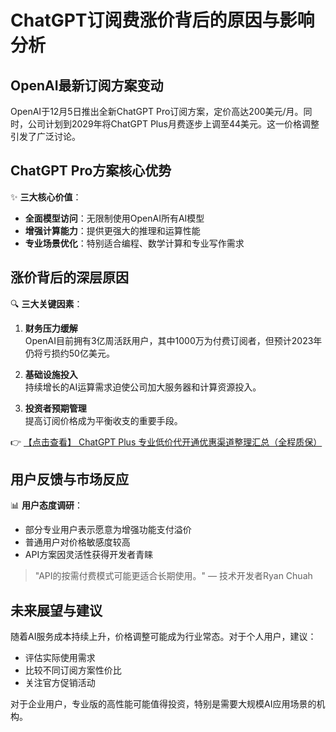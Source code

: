 # ChatGPT订阅费涨价背后的原因与影响分析

## OpenAI最新订阅方案变动

OpenAI于12月5日推出全新ChatGPT Pro订阅方案，定价高达200美元/月。同时，公司计划到2029年将ChatGPT Plus月费逐步上调至44美元。这一价格调整引发了广泛讨论。

## ChatGPT Pro方案核心优势

✨ **三大核心价值**：
- **全面模型访问**：无限制使用OpenAI所有AI模型
- **增强计算能力**：提供更强大的推理和运算性能
- **专业场景优化**：特别适合编程、数学计算和专业写作需求

## 涨价背后的深层原因

🔍 **三大关键因素**：

1. **财务压力缓解**  
   OpenAI目前拥有3亿周活跃用户，其中1000万为付费订阅者，但预计2023年仍将亏损约50亿美元。

2. **基础设施投入**  
   持续增长的AI运算需求迫使公司加大服务器和计算资源投入。

3. **投资者预期管理**  
   提高订阅价格成为平衡收支的重要手段。

👉 [【点击查看】 ChatGPT Plus 专业低价代开通优惠渠道整理汇总（全程质保）](https://bit.ly/DaiKai)

## 用户反馈与市场反应

📊 **用户态度调研**：
- 部分专业用户表示愿意为增强功能支付溢价
- 普通用户对价格敏感度较高
- API方案因灵活性获得开发者青睐

> "API的按需付费模式可能更适合长期使用。" — 技术开发者Ryan Chuah

## 未来展望与建议

随着AI服务成本持续上升，价格调整可能成为行业常态。对于个人用户，建议：
- 评估实际使用需求
- 比较不同订阅方案性价比
- 关注官方促销活动

对于企业用户，专业版的高性能可能值得投资，特别是需要大规模AI应用场景的机构。